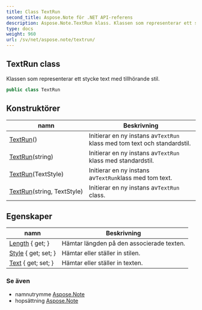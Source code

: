 ```yaml
---
title: Class TextRun
second_title: Aspose.Note för .NET API-referens
description: Aspose.Note.TextRun klass. Klassen som representerar ett stycke text med tillhörande stil.
type: docs
weight: 960
url: /sv/net/aspose.note/textrun/
---
```

## TextRun class

Klassen som representerar ett stycke text med tillhörande stil.

```csharp
public class TextRun
```

## Konstruktörer

| namn | Beskrivning |
| --- | --- |
| [TextRun](textrun/#constructor)() | Initierar en ny instans av`TextRun` klass med tom text och standardstil. |
| [TextRun](textrun/#constructor_2)(string) | Initierar en ny instans av`TextRun` klass med standardstil. |
| [TextRun](textrun/#constructor_1)(TextStyle) | Initierar en ny instans av`TextRun`klass med tom text. |
| [TextRun](textrun/#constructor_3)(string, TextStyle) | Initierar en ny instans av`TextRun` class. |

## Egenskaper

| namn | Beskrivning |
| --- | --- |
| [Length](../../aspose.note/textrun/length/) { get; } | Hämtar längden på den associerade texten. |
| [Style](../../aspose.note/textrun/style/) { get; set; } | Hämtar eller ställer in stilen. |
| [Text](../../aspose.note/textrun/text/) { get; set; } | Hämtar eller ställer in texten. |

### Se även

* namnutrymme [Aspose.Note](../../aspose.note/)
* hopsättning [Aspose.Note](../../)


